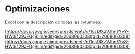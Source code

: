 # Optimizaciones

Excel con la descripción de todas las columnas.

[https://docs.google.com/spreadsheets/d/1csDtXzVJhn6Yv8-HW3jZ29JFGgBllrji/edit?gid=2068060308#gid=2068060308](https://docs.google.com/spreadsheets/d/1csDtXzVJhn6Yv8-HW3jZ29JFGgBllrji/edit?gid=2068060308#gid=2068060308)
